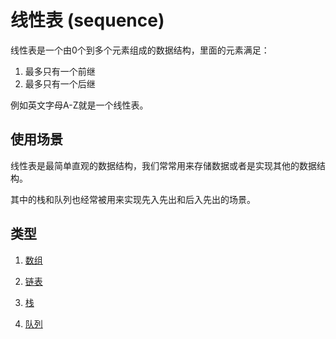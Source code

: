 # 线性表 (sequence)

线性表是一个由0个到多个元素组成的数据结构，里面的元素满足：

1. 最多只有一个前继
2. 最多只有一个后继

例如英文字母A-Z就是一个线性表。

## 使用场景

线性表是最简单直观的数据结构，我们常常用来存储数据或者是实现其他的数据结构。

其中的栈和队列也经常被用来实现先入先出和后入先出的场景。

## 类型

1. [数组](./array.md)

2. [链表](./linkedList.md)

3. [栈](./stack.md)

4. [队列](./queue.md)
